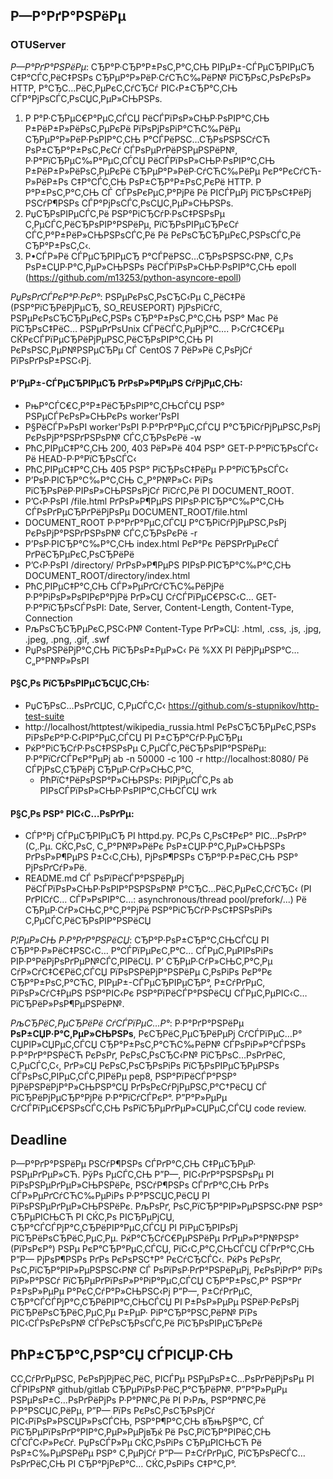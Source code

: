 ## Р—Р°РґР°РЅРёРµ
### OTUServer

*Р—Р°РґР°РЅРёРµ*: СЂР°Р·СЂР°Р±РѕС‚Р°С‚СЊ РІРµР±-СЃРµСЂРІРµСЂ С‡Р°СЃС‚РёС‡РЅРѕ СЂРµР°Р»РёР·СѓСЋС‰РёР№ РїСЂРѕС‚РѕРєРѕР» HTTP, Р°СЂС…РёС‚РµРєС‚СѓСЂСѓ РІС‹Р±СЂР°С‚СЊ СЃР°РјРѕСЃС‚РѕСЏС‚РµР»СЊРЅРѕ.
1. Р Р°Р·СЂРµС€Р°РµС‚СЃСЏ РёСЃРїРѕР»СЊР·РѕРІР°С‚СЊ Р±РёР±Р»РёРѕС‚РµРєРё РїРѕРјРѕРіР°СЋС‰РёРµ СЂРµР°Р»РёР·РѕРІР°С‚СЊ Р°СЃРёРЅС…СЂРѕРЅРЅСѓСЋ РѕР±СЂР°Р±РѕС‚РєСѓ СЃРѕРµРґРёРЅРµРЅРёР№, Р·Р°РїСЂРµС‰Р°РµС‚СЃСЏ РёСЃРїРѕР»СЊР·РѕРІР°С‚СЊ Р±РёР±Р»РёРѕС‚РµРєРё СЂРµР°Р»РёР·СѓСЋС‰РёРµ РєР°РєСѓСЋ-Р»РёР±Рѕ С‡Р°СЃС‚СЊ РѕР±СЂР°Р±РѕС‚РєРё HTTP. Р Р°Р±РѕС‚Р°С‚СЊ СЃ СЃРѕРєРµС‚Р°РјРё Рё РІСЃРµРј РїСЂРѕС‡РёРј РЅСѓР¶РЅРѕ СЃР°РјРѕСЃС‚РѕСЏС‚РµР»СЊРЅРѕ.
2. РџСЂРѕРІРµСЃС‚Рё РЅР°РіСЂСѓР·РѕС‡РЅРѕРµ С‚РµСЃС‚РёСЂРѕРІР°РЅРёРµ, РїСЂРѕРІРµСЂРєСѓ СЃС‚Р°Р±РёР»СЊРЅРѕСЃС‚Рё Рё РєРѕСЂСЂРµРєС‚РЅРѕСЃС‚Рё СЂР°Р±РѕС‚С‹.
3. Р•СЃР»Рё СЃРµСЂРІРµСЂ Р°СЃРёРЅС…СЂРѕРЅРЅС‹Р№, С‚Рѕ РѕР±СЏР·Р°С‚РµР»СЊРЅРѕ РёСЃРїРѕР»СЊР·РѕРІР°С‚СЊ epoll (https://github.com/m13253/python-asyncore-epoll)

*РџРѕРґСЃРєР°Р·РєР°*: РЅРµРєРѕС‚РѕСЂС‹Рµ С„РёС‡Рё (РЅР°РїСЂРёРјРµСЂ, SO_REUSEPORT) РјРѕРіСѓС‚ РЅРµРєРѕСЂСЂРµРєС‚РЅРѕ СЂР°Р±РѕС‚Р°С‚СЊ РЅР° Mac Рё РїСЂРѕС‡РёС… РЅРµРґРѕUnix СЃРёСЃС‚РµРјР°С…. Р›СѓС‡С€Рµ СЌРєСЃРїРµСЂРёРјРµРЅС‚РёСЂРѕРІР°С‚СЊ РІ РєРѕРЅС‚РµР№РЅРµСЂРµ СЃ CentOS 7 РёР»Рё С‚РѕРјСѓ РїРѕРґРѕР±РЅС‹Рј.

#### Р’РµР±-СЃРµСЂРІРµСЂ РґРѕР»Р¶РµРЅ СѓРјРµС‚СЊ:
* РњР°СЃС€С‚Р°Р±РёСЂРѕРІР°С‚СЊСЃСЏ РЅР° РЅРµСЃРєРѕР»СЊРєРѕ worker'РѕРІ
* Р§РёСЃР»РѕРІ worker'РѕРІ Р·Р°РґР°РµС‚СЃСЏ Р°СЂРіСѓРјРµРЅС‚РѕРј РєРѕРјР°РЅРґРЅРѕР№ СЃС‚СЂРѕРєРё -w
* РћС‚РІРµС‡Р°С‚СЊ 200, 403 РёР»Рё 404 РЅР° GET-Р·Р°РїСЂРѕСЃС‹ Рё HEAD-Р·Р°РїСЂРѕСЃС‹
* РћС‚РІРµС‡Р°С‚СЊ 405 РЅР° РїСЂРѕС‡РёРµ Р·Р°РїСЂРѕСЃС‹
* Р’РѕР·РІСЂР°С‰Р°С‚СЊ С„Р°Р№Р»С‹ РїРѕ РїСЂРѕРёР·РІРѕР»СЊРЅРѕРјСѓ РїСѓС‚Рё РІ DOCUMENT_ROOT.
* Р’С‹Р·РѕРІ /file.html РґРѕР»Р¶РµРЅ РІРѕР·РІСЂР°С‰Р°С‚СЊ СЃРѕРґРµСЂРґРёРјРѕРµ DOCUMENT_ROOT/file.html
* DOCUMENT_ROOT Р·Р°РґР°РµС‚СЃСЏ Р°СЂРіСѓРјРµРЅС‚РѕРј РєРѕРјР°РЅРґРЅРѕР№ СЃС‚СЂРѕРєРё -r
* Р’РѕР·РІСЂР°С‰Р°С‚СЊ index.html РєР°Рє РёРЅРґРµРєСЃ РґРёСЂРµРєС‚РѕСЂРёРё
* Р’С‹Р·РѕРІ /directory/ РґРѕР»Р¶РµРЅ РІРѕР·РІСЂР°С‰Р°С‚СЊ DOCUMENT_ROOT/directory/index.html
* РћС‚РІРµС‡Р°С‚СЊ СЃР»РµРґСѓСЋС‰РёРјРё Р·Р°РіРѕР»РѕРІРєР°РјРё РґР»СЏ СѓСЃРїРµС€РЅС‹С… GET-Р·Р°РїСЂРѕСЃРѕРІ: Date, Server, Content-Length, Content-Type, Connection
* РљРѕСЂСЂРµРєС‚РЅС‹Р№ Content-Type РґР»СЏ: .html, .css, .js, .jpg, .jpeg, .png, .gif, .swf
* РџРѕРЅРёРјР°С‚СЊ РїСЂРѕР±РµР»С‹ Рё %XX РІ РёРјРµРЅР°С… С„Р°Р№Р»РѕРІ

#### Р§С‚Рѕ РїСЂРѕРІРµСЂСЏС‚СЊ:
* РџСЂРѕС…РѕРґСЏС‚ С‚РµСЃС‚С‹ https://github.com/s-stupnikov/http-test-suite
* http://localhost/httptest/wikipedia_russia.html РєРѕСЂСЂРµРєС‚РЅРѕ РїРѕРєР°Р·С‹РІР°РµС‚СЃСЏ РІ Р±СЂР°СѓР·РµСЂРµ
* РќР°РіСЂСѓР·РѕС‡РЅРѕРµ С‚РµСЃС‚РёСЂРѕРІР°РЅРёРµ: Р·Р°РїСѓСЃРєР°РµРј ab -n 50000 -c 100 -r http://localhost:8080/ Рё СЃРјРѕС‚СЂРёРј СЂРµР·СѓР»СЊС‚Р°С‚
	* РћРїС†РёРѕРЅР°Р»СЊРЅРѕ: РІРјРµСЃС‚Рѕ ab РІРѕСЃРїРѕР»СЊР·РѕРІР°С‚СЊСЃСЏ wrk

#### Р§С‚Рѕ РЅР° РІС‹С…РѕРґРµ:
* СЃР°Рј СЃРµСЂРІРµСЂ РІ httpd.py. Р­С‚Рѕ С‚РѕС‡РєР° РІС…РѕРґР° (С‚.Рµ. СЌС‚РѕС‚ С„Р°Р№Р»РёРє РѕР±СЏР·Р°С‚РµР»СЊРЅРѕ РґРѕР»Р¶РµРЅ Р±С‹С‚СЊ), РјРѕР¶РЅРѕ СЂР°Р·Р±РёС‚СЊ РЅР° РјРѕРґСѓР»Рё.
* README.md СЃ РѕРїРёСЃР°РЅРёРµРј РёСЃРїРѕР»СЊР·РѕРІР°РЅРЅРѕР№ Р°СЂС…РёС‚РµРєС‚СѓСЂС‹ (РІ РґРІСѓС… СЃР»РѕРІР°С…: asynchronous/thread pool/prefork/...) Рё СЂРµР·СѓР»СЊС‚Р°С‚Р°РјРё РЅР°РіСЂСѓР·РѕС‡РЅРѕРіРѕ С‚РµСЃС‚РёСЂРѕРІР°РЅРёСЏ

*Р¦РµР»СЊ Р·Р°РґР°РЅРёСЏ*: СЂР°Р·РѕР±СЂР°С‚СЊСЃСЏ РІ СЂР°Р·Р»РёС‡РЅС‹С… Р°СЃРїРµРєС‚Р°С… СЃРµС‚РµРІРѕРіРѕ РІР·Р°РёРјРѕРґРµР№СЃС‚РІРёСЏ. Р’ СЂРµР·СѓР»СЊС‚Р°С‚Рµ СѓР»СѓС‡С€РёС‚СЃСЏ РїРѕРЅРёРјР°РЅРёРµ С‚РѕРіРѕ РєР°Рє СЂР°Р±РѕС‚Р°СЋС‚ РІРµР±-СЃРµСЂРІРµСЂР°, Р±СѓРґРµС‚ РїРѕР»СѓС‡РµРЅ РЅР°РІС‹Рє РЅР°РїРёСЃР°РЅРёСЏ СЃРµС‚РµРІС‹С… РїСЂРёР»РѕР¶РµРЅРёР№.

*РљСЂРёС‚РµСЂРёРё СѓСЃРїРµС…Р°*: Р·Р°РґР°РЅРёРµ __РѕР±СЏР·Р°С‚РµР»СЊРЅРѕ__, РєСЂРёС‚РµСЂРёРµРј СѓСЃРїРµС…Р° СЏРІР»СЏРµС‚СЃСЏ СЂР°Р±РѕС‚Р°СЋС‰РёР№ СЃРѕРіР»Р°СЃРЅРѕ Р·Р°РґР°РЅРёСЋ РєРѕРґ, РєРѕС‚РѕСЂС‹Р№ РїСЂРѕС…РѕРґРёС‚ С‚РµСЃС‚С‹, РґР»СЏ РєРѕС‚РѕСЂРѕРіРѕ РїСЂРѕРІРµСЂРµРЅРѕ СЃРѕРѕС‚РІРµС‚СЃС‚РІРёРµ pep8, РЅР°РїРёСЃР°РЅР° РјРёРЅРёРјР°Р»СЊРЅР°СЏ РґРѕРєСѓРјРµРЅС‚Р°С†РёСЏ СЃ РїСЂРёРјРµСЂР°РјРё Р·Р°РїСѓСЃРєР°. Р”Р°Р»РµРµ СѓСЃРїРµС€РЅРѕСЃС‚СЊ РѕРїСЂРµРґРµР»СЏРµС‚СЃСЏ code review.

## Deadline
Р—Р°РґР°РЅРёРµ РЅСѓР¶РЅРѕ СЃРґР°С‚СЊ С‡РµСЂРµР· РЅРµРґРµР»СЋ. РўРѕ РµСЃС‚СЊ Р”Р—, РІС‹РґР°РЅРЅРѕРµ РІ РїРѕРЅРµРґРµР»СЊРЅРёРє, РЅСѓР¶РЅРѕ СЃРґР°С‚СЊ РґРѕ СЃР»РµРґСѓСЋС‰РµРіРѕ Р·Р°РЅСЏС‚РёСЏ РІ РїРѕРЅРµРґРµР»СЊРЅРёРє. РљРѕРґ, РѕС‚РїСЂР°РІР»РµРЅРЅС‹Р№ РЅР° СЂРµРІСЊСЋ РІ СЌС‚Рѕ РІСЂРµРјСЏ, СЂР°СЃСЃРјР°С‚СЂРёРІР°РµС‚СЃСЏ РІ РїРµСЂРІРѕРј РїСЂРёРѕСЂРёС‚РµС‚Рµ. РќР°СЂСѓС€РµРЅРёРµ РґРµР»Р°Р№РЅР° (РїРѕРєР°) РЅРµ РєР°СЂР°РµС‚СЃСЏ, РїС‹С‚Р°С‚СЊСЃСЏ СЃРґР°С‚СЊ Р”Р— РјРѕР¶РЅРѕ РґРѕ РєРѕРЅС†Р° РєСѓСЂСЃС‹. РќРѕ РєРѕРґ, РѕС‚РїСЂР°РІР»РµРЅРЅС‹Р№ СЃ РѕРїРѕР·РґР°РЅРёРµРј, РєРѕРіРґР° РїРѕ РїР»Р°РЅСѓ РїСЂРµРґРїРѕР»Р°РіР°РµС‚СЃСЏ СЂР°Р±РѕС‚Р° РЅР°Рґ Р±РѕР»РµРµ Р°РєС‚СѓР°Р»СЊРЅС‹Рј Р”Р—, Р±СѓРґРµС‚ СЂР°СЃСЃРјР°С‚СЂРёРІР°С‚СЊСЃСЏ РІ Р±РѕР»РµРµ РЅРёР·РєРѕРј РїСЂРёРѕСЂРёС‚РµС‚Рµ Р±РµР· РіР°СЂР°РЅС‚РёР№ РїРѕ РІС‹СЃРѕРєРѕР№ СЃРєРѕСЂРѕСЃС‚Рё РїСЂРѕРІРµСЂРєРё

## РћР±СЂР°С‚РЅР°СЏ СЃРІСЏР·СЊ
CС‚СѓРґРµРЅС‚ РєРѕРјРјРёС‚РёС‚ РІСЃРµ РЅРµРѕР±С…РѕРґРёРјРѕРµ РІ СЃРІРѕР№ github/gitlab СЂРµРїРѕР·РёС‚Р°СЂРёР№. Р”Р°Р»РµРµ РЅРµРѕР±С…РѕРґРёРјРѕ Р·Р°Р№С‚Рё РІ Р›Рљ, РЅР°Р№С‚Рё Р·Р°РЅСЏС‚РёРµ, Р”Р— РїРѕ РєРѕС‚РѕСЂРѕРјСѓ РІС‹РїРѕР»РЅСЏР»РѕСЃСЊ, РЅР°Р¶Р°С‚СЊ вЂњР§Р°С‚ СЃ РїСЂРµРїРѕРґР°РІР°С‚РµР»РµРјвЂќ Рё РѕС‚РїСЂР°РІРёС‚СЊ СЃСЃС‹Р»РєСѓ. РџРѕСЃР»Рµ СЌС‚РѕРіРѕ СЂРµРІСЊСЋ Рё РѕР±С‰РµРЅРёРµ РЅР° С‚РµРјСѓ Р”Р— Р±СѓРґРµС‚ РїСЂРѕРёСЃС…РѕРґРёС‚СЊ РІ СЂР°РјРєР°С… СЌС‚РѕРіРѕ С‡Р°С‚Р°.